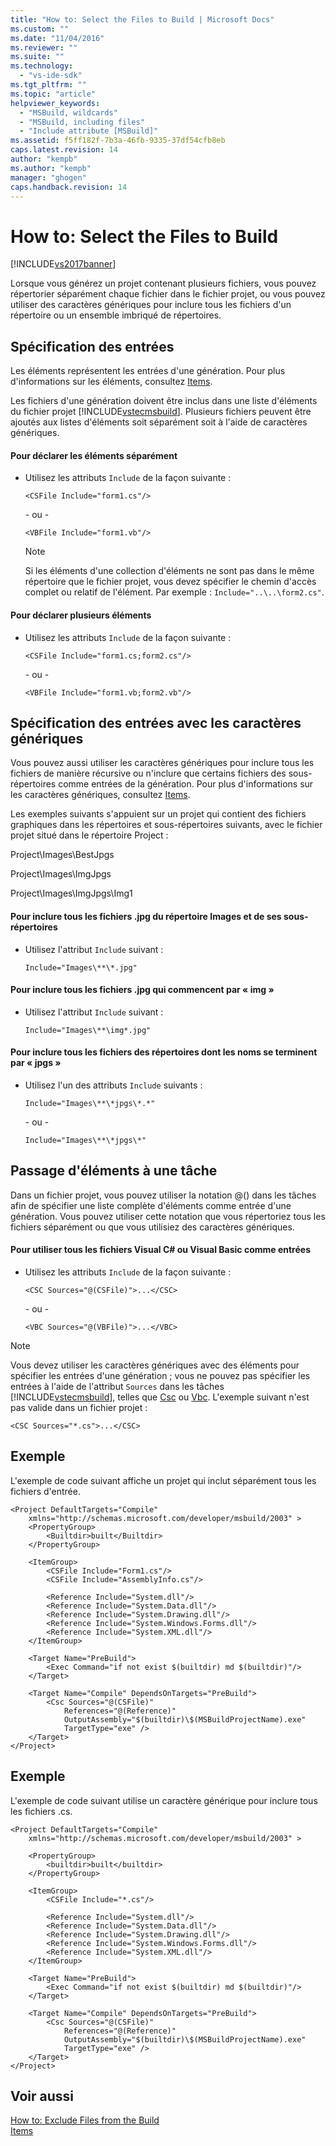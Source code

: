 ```yaml
---
title: "How to: Select the Files to Build | Microsoft Docs"
ms.custom: ""
ms.date: "11/04/2016"
ms.reviewer: ""
ms.suite: ""
ms.technology: 
  - "vs-ide-sdk"
ms.tgt_pltfrm: ""
ms.topic: "article"
helpviewer_keywords: 
  - "MSBuild, wildcards"
  - "MSBuild, including files"
  - "Include attribute [MSBuild]"
ms.assetid: f5ff182f-7b3a-46fb-9335-37df54cfb8eb
caps.latest.revision: 14
author: "kempb"
ms.author: "kempb"
manager: "ghogen"
caps.handback.revision: 14
---
```

# How to: Select the Files to Build
[!INCLUDE[vs2017banner](../code-quality/includes/vs2017banner.md)]

Lorsque vous générez un projet contenant plusieurs fichiers, vous pouvez répertorier séparément chaque fichier dans le fichier projet, ou vous pouvez utiliser des caractères génériques pour inclure tous les fichiers d'un répertoire ou un ensemble imbriqué de répertoires.  
  
## Spécification des entrées  
 Les éléments représentent les entrées d'une génération.  Pour plus d'informations sur les éléments, consultez [Items](../msbuild/msbuild-items.md).  
  
 Les fichiers d'une génération doivent être inclus dans une liste d'éléments du fichier projet [!INCLUDE[vstecmsbuild](../extensibility/internals/includes/vstecmsbuild_md.md)].  Plusieurs fichiers peuvent être ajoutés aux listes d'éléments soit séparément soit à l'aide de caractères génériques.  
  
#### Pour déclarer les éléments séparément  
  
-   Utilisez les attributs `Include` de la façon suivante :  
  
     `<CSFile Include="form1.cs"/>`  
  
     \- ou \-  
  
     `<VBFile Include="form1.vb"/>`  
  
    > [!NOTE]
    >  Si les éléments d'une collection d'éléments ne sont pas dans le même répertoire que le fichier projet, vous devez spécifier le chemin d'accès complet ou relatif de l'élément.  Par exemple : `Include="..\..\form2.cs"`.  
  
#### Pour déclarer plusieurs éléments  
  
-   Utilisez les attributs `Include` de la façon suivante :  
  
     `<CSFile Include="form1.cs;form2.cs"/>`  
  
     \- ou \-  
  
     `<VBFile Include="form1.vb;form2.vb"/>`  
  
## Spécification des entrées avec les caractères génériques  
 Vous pouvez aussi utiliser les caractères génériques pour inclure tous les fichiers de manière récursive ou n'inclure que certains fichiers des sous\-répertoires comme entrées de la génération.  Pour plus d'informations sur les caractères génériques, consultez [Items](../msbuild/msbuild-items.md).  
  
 Les exemples suivants s'appuient sur un projet qui contient des fichiers graphiques dans les répertoires et sous\-répertoires suivants, avec le fichier projet situé dans le répertoire Project :  
  
 Project\\Images\\BestJpgs  
  
 Project\\Images\\ImgJpgs  
  
 Project\\Images\\ImgJpgs\\Img1  
  
#### Pour inclure tous les fichiers .jpg du répertoire Images et de ses sous\-répertoires  
  
-   Utilisez l'attribut `Include` suivant :  
  
     `Include="Images\**\*.jpg"`  
  
#### Pour inclure tous les fichiers .jpg qui commencent par « img »  
  
-   Utilisez l'attribut `Include` suivant :  
  
     `Include="Images\**\img*.jpg"`  
  
#### Pour inclure tous les fichiers des répertoires dont les noms se terminent par « jpgs »  
  
-   Utilisez l'un des attributs `Include` suivants :  
  
     `Include="Images\**\*jpgs\*.*"`  
  
     \- ou \-  
  
     `Include="Images\**\*jpgs\*"`  
  
## Passage d'éléments à une tâche  
 Dans un fichier projet, vous pouvez utiliser la notation @\(\) dans les tâches afin de spécifier une liste complète d'éléments comme entrée d'une génération.  Vous pouvez utiliser cette notation que vous répertoriez tous les fichiers séparément ou que vous utilisiez des caractères génériques.  
  
#### Pour utiliser tous les fichiers Visual C\# ou Visual Basic comme entrées  
  
-   Utilisez les attributs `Include` de la façon suivante :  
  
     `<CSC Sources="@(CSFile)">...</CSC>`  
  
     \- ou \-  
  
     `<VBC Sources="@(VBFile)">...</VBC>`  
  
> [!NOTE]
>  Vous devez utiliser les caractères génériques avec des éléments pour spécifier les entrées d'une génération ; vous ne pouvez pas spécifier les entrées à l'aide de l'attribut `Sources` dans les tâches [!INCLUDE[vstecmsbuild](../extensibility/internals/includes/vstecmsbuild_md.md)], telles que [Csc](../msbuild/csc-task.md) ou [Vbc](../msbuild/vbc-task.md).  L'exemple suivant n'est pas valide dans un fichier projet :  
>   
>  `<CSC Sources="*.cs">...</CSC>`  
  
## Exemple  
 L'exemple de code suivant affiche un projet qui inclut séparément tous les fichiers d'entrée.  
  
```  
<Project DefaultTargets="Compile"  
    xmlns="http://schemas.microsoft.com/developer/msbuild/2003" >  
    <PropertyGroup>  
        <Builtdir>built</Builtdir>  
    </PropertyGroup>  
  
    <ItemGroup>  
        <CSFile Include="Form1.cs"/>  
        <CSFile Include="AssemblyInfo.cs"/>  
  
        <Reference Include="System.dll"/>  
        <Reference Include="System.Data.dll"/>  
        <Reference Include="System.Drawing.dll"/>  
        <Reference Include="System.Windows.Forms.dll"/>  
        <Reference Include="System.XML.dll"/>  
    </ItemGroup>  
  
    <Target Name="PreBuild">  
        <Exec Command="if not exist $(builtdir) md $(builtdir)"/>  
    </Target>  
  
    <Target Name="Compile" DependsOnTargets="PreBuild">  
        <Csc Sources="@(CSFile)"  
            References="@(Reference)"  
            OutputAssembly="$(builtdir)\$(MSBuildProjectName).exe"  
            TargetType="exe" />  
    </Target>  
</Project>  
```  
  
## Exemple  
 L'exemple de code suivant utilise un caractère générique pour inclure tous les fichiers .cs.  
  
```  
<Project DefaultTargets="Compile"  
    xmlns="http://schemas.microsoft.com/developer/msbuild/2003" >  
  
    <PropertyGroup>  
        <builtdir>built</builtdir>  
    </PropertyGroup>  
  
    <ItemGroup>  
        <CSFile Include="*.cs"/>  
  
        <Reference Include="System.dll"/>  
        <Reference Include="System.Data.dll"/>  
        <Reference Include="System.Drawing.dll"/>  
        <Reference Include="System.Windows.Forms.dll"/>  
        <Reference Include="System.XML.dll"/>  
    </ItemGroup>  
  
    <Target Name="PreBuild">  
        <Exec Command="if not exist $(builtdir) md $(builtdir)"/>  
    </Target>  
  
    <Target Name="Compile" DependsOnTargets="PreBuild">  
        <Csc Sources="@(CSFile)"  
            References="@(Reference)"  
            OutputAssembly="$(builtdir)\$(MSBuildProjectName).exe"  
            TargetType="exe" />  
    </Target>  
</Project>  
```  
  
## Voir aussi  
 [How to: Exclude Files from the Build](../msbuild/how-to-exclude-files-from-the-build.md)   
 [Items](../msbuild/msbuild-items.md)